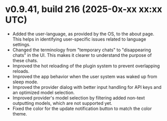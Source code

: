 # v0.9.41, build 216 (2025-0x-xx xx:xx UTC)
- Added the user-language, as provided by the OS, to the about page. This helps in identifying user-specific issues related to language settings.
- Changed the terminology from "temporary chats" to "disappearing chats" in the UI. This makes it clearer to understand the purpose of these chats.
- Improved the hot reloading of the plugin system to prevent overlapping reloads.
- Improved the app behavior when the user system was waked up from sleep mode.
- Improved the provider dialog with better input handling for API keys and an optimized model selection.
- Improved provider's model selection by filtering added non-text outputting models, which are not supported yet.
- Fixed the color for the update notification button to match the color theme.